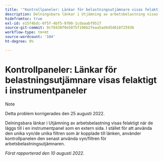 ```yaml
---
title: '"Kontrollpaneler: Länkar för belastningsutjämnare visas felaktigt i instrumentpaneler'
description: Delningsbara länkar i Utjämning av arbetsbelastning visas felaktigt när de läggs till i en instrumentpanel som en extern sida. I stället för att använda den unika vyn/de unika filtren som är kopplade till länken, använder kontrollpanelen den senaste vyn/de senaste filtren som används i arbetsbelastningsutjämnaren.
hidefromtoc: true
exl-id: e15f4bdc-0f5f-4bf5-9700-1cdaaabf951f
source-git-commit: 9cf8430f9e5075f196b2feaa5ad4d5d618f25936
workflow-type: tm+mt
source-wordcount: '104'
ht-degree: 0%

---
```


# Kontrollpaneler: Länkar för belastningsutjämnare visas felaktigt i instrumentpaneler

>[!NOTE]
>
>Detta problem korrigerades den 25 augusti 2022.

Delningsbara länkar i Utjämning av arbetsbelastning visas felaktigt när de läggs till i en instrumentpanel som en extern sida. I stället för att använda den unika vyn/de unika filtren som är kopplade till länken, använder kontrollpanelen den senast använda vyn/filtren för arbetsbelastningsutjämnaren.

_Först rapporterad den 10 augusti 2022._
